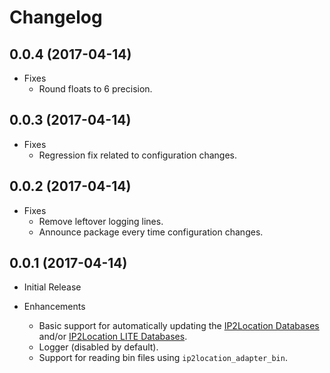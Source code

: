 # Changelog

## 0.0.4 (2017-04-14)

* Fixes
  * Round floats to 6 precision.

## 0.0.3 (2017-04-14)

* Fixes
  * Regression fix related to configuration changes.

## 0.0.2 (2017-04-14)

* Fixes
  * Remove leftover logging lines.
  * Announce package every time configuration changes.

## 0.0.1 (2017-04-14)

* Initial Release

* Enhancements
  * Basic support for automatically updating the [IP2Location Databases](https://www.ip2location.com/download) and/or [IP2Location LITE Databases](http://lite.ip2location.com/database).
  * Logger (disabled by default).
  * Support for reading bin files using `ip2location_adapter_bin`.
